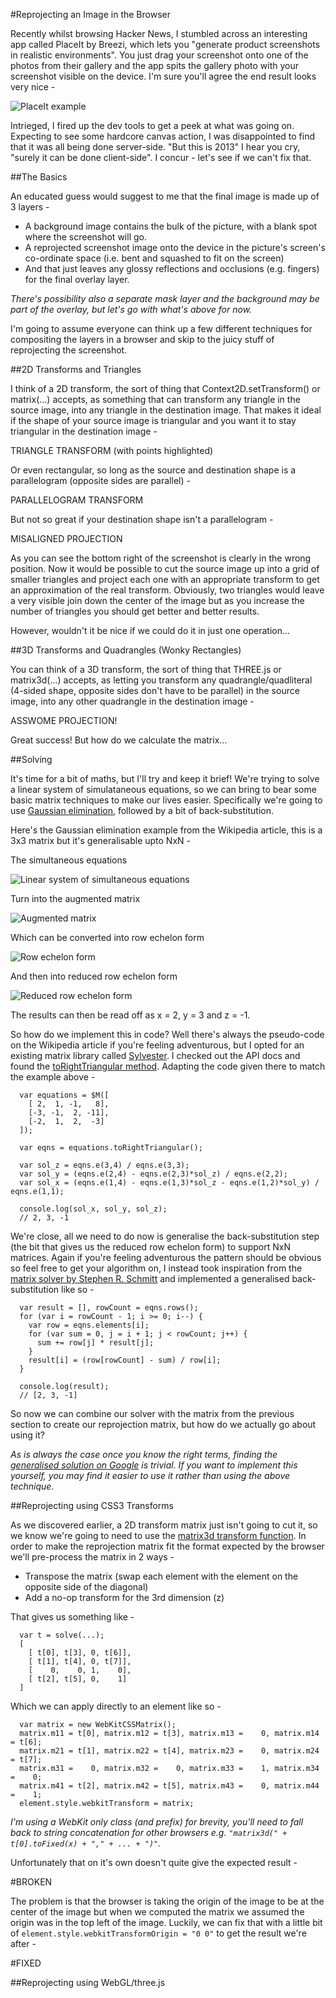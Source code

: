 #Reprojecting an Image in the Browser

Recently whilst browsing Hacker News, I stumbled across an interesting app called PlaceIt by Breezi, which lets you "generate product screenshots in realistic environments". You just drag your screenshot onto one of the photos from their gallery and the app spits the gallery photo with your screenshot visible on the device. I'm sure you'll agree the end result looks very nice -

![PlaceIt example](placeit-example.png)

Intrieged, I fired up the dev tools to get a peek at what was going on. Expecting to see some hardcore canvas action, I was disappointed to find that it was all being done server-side. "But this is 2013" I hear you cry, "surely it can be done client-side". I concur - let's see if we can't fix that.

##The Basics

An educated guess would suggest to me that the final image is made up of 3 layers -
* A background image contains the bulk of the picture, with a blank spot where the screenshot will go. 
* A reprojected screenshot image onto the device in the picture's screen's co-ordinate space (i.e. bent and squashed to fit on the screen) 
* And that just leaves any glossy reflections and occlusions (e.g. fingers) for the final overlay layer.

_There's possibility also a separate mask layer and the background may be part of the overlay, but let's go with what's above for now._

I'm going to assume everyone can think up a few different techniques for compositing the layers in a browser and skip to the juicy stuff of reprojecting the screenshot.

##2D Transforms and Triangles

I think of a 2D transform, the sort of thing that Context2D.setTransform() or matrix(...) accepts, as something that can transform any triangle in the source image, into any triangle in the destination image. That makes it ideal if the shape of your source image is triangular and you want it to stay triangular in the destination image -

TRIANGLE TRANSFORM (with points highlighted)

Or even rectangular, so long as the source and destination shape is a parallelogram (opposite sides are parallel) -

PARALLELOGRAM TRANSFORM

But not so great if your destination shape isn't a parallelogram -

MISALIGNED PROJECTION

As you can see the bottom right of the screenshot is clearly in the wrong position. Now it would be possible to cut the source image up into a grid of smaller triangles and project each one with an appropriate transform to get an approximation of the real transform. Obviously, two triangles would leave a very visible join down the center of the image but as you increase the number of triangles you should get better and better results. 

However, wouldn't it be nice if we could do it in just one operation...

##3D Transforms and Quadrangles (Wonky Rectangles)

You can think of a 3D transform, the sort of thing that THREE.js or matrix3d(...) accepts, as letting you transform any quadrangle/quadliteral (4-sided shape, opposite sides don't have to be parallel) in the source image, into any other quadrangle in the destination image -

ASSWOME PROJECTION!

Great success! But how do we calculate the matrix...

##Solving

It's time for a bit of maths, but I'll try and keep it brief! We're trying to solve a linear system of simulataneous equations, so we can bring to bear some basic matrix techniques to make our lives easier. Specifically we're going to use [Gaussian elimination](http://en.wikipedia.org/wiki/Gaussian_elimination), followed by a bit of back-substitution.

Here's the Gaussian elimination example from the Wikipedia article, this is a 3x3 matrix but it's generalisable upto NxN -

The simultaneous equations

![Linear system of simultaneous equations](http://upload.wikimedia.org/math/a/f/0/af049b44d89484bcc6114dde940d4edc.png)

Turn into the augmented matrix

![Augmented matrix](http://upload.wikimedia.org/math/a/e/c/aec68ce94e1b6e1ff6ceec8b101fb1a8.png)

Which can be converted into row echelon form

![Row echelon form](http://upload.wikimedia.org/math/b/5/c/b5c5821f745a153ecb193c7f329eaad5.png)

And then into reduced row echelon form

![Reduced row echelon form](http://upload.wikimedia.org/math/f/2/9/f2981fd8dffb705698e90dbcfcea25d5.png)

The results can then be read off as x = 2, y = 3 and z = -1.

So how do we implement this in code? Well there's always the pseudo-code on the Wikipedia article if you're feeling adventurous, but I opted for an existing matrix library called [Sylvester](http://sylvester.jcoglan.com/). I checked out the API docs and found the [toRightTriangular method](http://sylvester.jcoglan.com/api/matrix.html#torighttriangular). Adapting the code given there to match the example above -

```
  var equations = $M([
    [ 2,  1, -1,   8],
    [-3, -1,  2, -11],
    [-2,  1,  2,  -3]
  ]);

  var eqns = equations.toRightTriangular();

  var sol_z = eqns.e(3,4) / eqns.e(3,3);
  var sol_y = (eqns.e(2,4) - eqns.e(2,3)*sol_z) / eqns.e(2,2);
  var sol_x = (eqns.e(1,4) - eqns.e(1,3)*sol_z - eqns.e(1,2)*sol_y) / eqns.e(1,1);
  
  console.log(sol_x, sol_y, sol_z); 
  // 2, 3, -1
```

We're close, all we need to do now is generalise the back-substitution step (the bit that gives us the reduced row echelon form) to support NxN matrices. Again if you're feeling adventurous the pattern should be obvious so feel free to get your algorithm on, I instead took inspiration from the [matrix solver by Stephen R. Schmitt](http://mysite.verizon.net/res148h4j/javascript/script_gauss_elimination3.html) and implemented a generalised back-substitution like so -

```
  var result = [], rowCount = eqns.rows();
  for (var i = rowCount - 1; i >= 0; i--) {
    var row = eqns.elements[i];
    for (var sum = 0, j = i + 1; j < rowCount; j++) {
      sum += row[j] * result[j];
    }
    result[i] = (row[rowCount] - sum) / row[i];
  }

  console.log(result); 
  // [2, 3, -1]
```

So now we can combine our solver with the matrix from the previous section to create our reprojection matrix, but how do we actually go about using it?

_As is always the case once you know the right terms, finding the [generalised solution on Google](http://www.google.com/search?q=rectangle+to+quadrilateral+mapping) is trivial. If you want to implement this yourself, you may find it easier to use it rather than using the above technique._

##Reprojecting using CSS3 Transforms

As we discovered earlier, a 2D transform matrix just isn't going to cut it, so we know we're going to need to use the [matrix3d transform function](https://developer.mozilla.org/en-US/docs/CSS/transform-function#matrix3d()). In order to make the reprojection matrix fit the format expected by the browser we'll pre-process the matrix in 2 ways -
* Transpose the matrix (swap each element with the element on the opposite side of the diagonal)
* Add a no-op transform for the 3rd dimension (z)

That gives us something like -

```
  var t = solve(...);
  [
    [ t[0], t[3], 0, t[6]],
    [ t[1], t[4], 0, t[7]],
    [    0,    0, 1,    0],
    [ t[2], t[5], 0,    1]
  ]
```

Which we can apply directly to an element like so -

```
  var matrix = new WebKitCSSMatrix();
  matrix.m11 = t[0], matrix.m12 = t[3], matrix.m13 =    0, matrix.m14 = t[6];
  matrix.m21 = t[1], matrix.m22 = t[4], matrix.m23 =    0, matrix.m24 = t[7];
  matrix.m31 =    0, matrix.m32 =    0, matrix.m33 =    1, matrix.m34 =    0;
  matrix.m41 = t[2], matrix.m42 = t[5], matrix.m43 =    0, matrix.m44 =    1;
  element.style.webkitTransform = matrix;
```

_I'm using a WebKit only class (and prefix) for brevity, you'll need to fall back to string concatenation for other browsers e.g. `"matrix3d(" + t[0].toFixed(x) + "," + ... + ")"`._


Unfortunately that on it's own doesn't quite give the expected result -

#BROKEN

The problem is that the browser is taking the origin of the image to be at the center of the image but when we computed the matrix we assumed the origin was in the top left of the image. Luckily, we can fix that with a little bit of `element.style.webkitTransformOrigin = "0 0"` to get the result we're after -

#FIXED

##Reprojecting using WebGL/three.js
